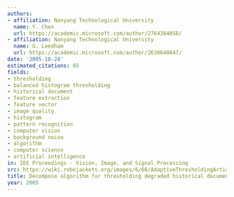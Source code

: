 ```yaml
---
authors:
- affiliation: Nanyang Technological University
  name: Y. Chen
  url: https://academic.microsoft.com/author/2764384058/
- affiliation: Nanyang Technological University
  name: G. Leedham
  url: https://academic.microsoft.com/author/2638640847/
date: '2005-10-24'
estimated_citations: 65
fields:
- thresholding
- balanced histogram thresholding
- historical document
- feature extraction
- feature vector
- image quality
- histogram
- pattern recognition
- computer vision
- background noise
- algorithm
- computer science
- artificial intelligence
in: IEE Proceedings - Vision, Image, and Signal Processing
src: https://wiki.robojackets.org/images/6/66/AdaptiveThresholdingArticle.pdf
title: Decompose algorithm for thresholding degraded historical document images
year: 2005
---
```

